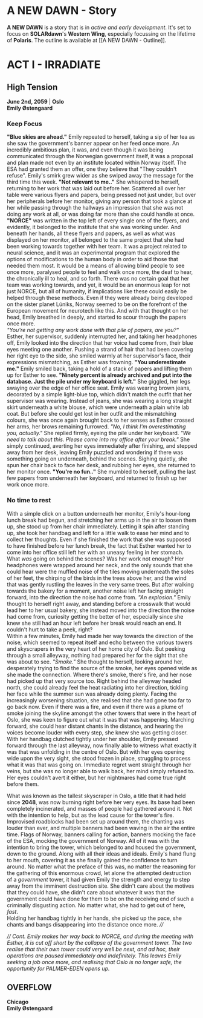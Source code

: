 # A NEW DAWN - Story
**A NEW DAWN** is a story that is in *active and early development*. It's set to focus on **SOLARdawn**'s **Western Wing**, especially focussing on the lifetime of **Polaris**. The outline is available at [[A NEW DAWN - Outline]].

# ACT I - IRRADIATE
## High Tension
**June 2nd, 2059** | **Oslo** \
**Emily Østengaard**
### Keep Focus
**"Blue skies are ahead."** Emily repeated to herself, taking a sip of her tea as she saw the government's banner appear on her feed once more. An incredibly ambitious plan, it was, and even though it was being communicated through the Norwegian government itself, it was a proposal and plan made not even by an institute located within Norway itself. The ESA had granted them an offer, one they believe that "They couldn't refuse". Emily's smirk grew wider as she swiped away the message for the third time this week. **"Not relevant to me.."** She whispered to herself, returning to her work that was laid out before her. Scattered all over her table were various flyers and papers, being pressed not just under, but over her peripherals before her monitor, giving any person that took a glance at her while passing through the hallways an impression that she was not doing any work at all, or was doing far more than she could handle at once. **"NORCE"** was written in the top left of every single one of the flyers, and evidently, it belonged to the institute that she was working under. And beneath her hands, all these flyers and papers, as well as what was displayed on her monitor, all belonged to the same project that she had been working towards together with her team. It was a project related to neural science, and it was an experimental program that explored the options of modifications to the human body in order to aid those that needed them most. It would be a means of allowing blind people to see once more, paralysed people to feel and walk once more, the deaf to hear, the chronically ill to heal, and so forth. There was no certain goal that her team was working towards, and yet, it would be an enormous leap for not just NORCE, but all of humanity, if implications like these could easily be helped through these methods. Even if they were already being developed on the sister planet Lúniks, Norway seemed to be on the forefront of the European movement for neurotech like this. And with that thought on her head, Emily breathed in deeply, and started to scour through the papers once more. \
*"You're not getting any work done with that pile of papers, are you?"* Esther, her supervisor, suddenly interrupted her, and taking her headphones off, Emily looked into the direction that her voice had come from, their blue eyes meeting one another. Pushing a strand of hair that had been covering her right eye to the side, she smiled warmly at her supervisor's face, their expressions mismatching, as Esther was frowning. **"You underestimate me."** Emily smiled back, taking a hold of a stack of papers and lifting them up for Esther to see. **"Ninety percent is already archived and put into the database. Just the pile under my keyboard is left."** She giggled, her legs swaying over the edge of her office seat. Emily was wearing brown jeans, decorated by a simple light-blue top, which didn't match the outfit that her supervisor was wearing. Instead of jeans, she was wearing a long straight skirt underneath a white blouse, which were underneath a plain white lab coat. But before she could get lost in her outfit and the mismatching colours, she was once again brought back to her senses as Esther crossed her arms, her brows remaining furrowed. *"No, I think I'm overestimating you, actually."* She replied firmly, eyeing the pile under her keyboard. *"We need to talk about this. Please come into my office after your break."* She simply continued, averting her eyes immediately after finishing, and stepped away from her desk, leaving Emily puzzled and wondering if there was something going on underneath, behind the scenes. Sighing quietly, she spun her chair back to face her desk, and rubbing her eyes, she returned to her monitor once. **"You're no fun.."** She mumbled to herself, pulling the last few papers from underneath her keyboard, and returned to finish up her work once more. 
### No time to rest
With a simple click on a button underneath her monitor, Emily's hour-long lunch break had begun, and stretching her arms up in the air to loosen them up, she stood up from her chair immediately. Letting it spin after standing up, she took her handbag and left for a little walk to ease her mind and to collect her thoughts. Even if she finished the work that she was supposed to have finished before her lunch break, the fact that Esther wanted her to come into her office still left her with an uneasy feeling in her stomach. What *was* going on behind the scenes? Was her work not enough? Her headphones were wrapped around her neck, and the only sounds that she could hear were the muffled noise of the tiles moving underneath the soles of her feet, the chirping of the birds in the trees above her, and the wind that was gently rustling the leaves in the very same trees. But after walking towards the bakery for a moment, another noise left her facing straight forward, into the direction the noise had come from. *"An explosion."* Emily thought to herself right away, and standing before a crosswalk that would lead her to her usual bakery, she instead moved into the direction the noise had come from, curiosity getting the better of her, especially since she knew she still had an hour left before her break would reach an end. It couldn't hurt to take a peek, right? \
Within a few minutes, Emily had made her way towards the direction of the noise, which seemed to repeat itself and echo between the various towers and skyscrapers in the very heart of her home city of Oslo. But peeking through a small alleyway, nothing had prepared her for the sight that she was about to see. *"Smoke."* She thought to herself, looking around her, desperately trying to find the source of the smoke, her eyes opened wide as she made the connection. Where there's smoke, there's fire, and her nose had picked up that very source too. Right behind the alleyway headed north, she could already feel the heat radiating into her direction, tickling her face while the summer sun was already doing plenty. Facing the increasingly worsening situation, she realised that she had gone too far to go back now. Even if there was a fire, and even if there was a plume of smoke joining the skyline amongst the other towers that were in the heart of Oslo, she was keen to figure out what it was that was happening. Marching forward, she could hear distant chants in the distance, and hearing the voices become louder with every step, she knew she was getting closer. With her handbag clutched tightly under her shoulder, Emily pressed forward through the last alleyway, now finally able to witness what exactly it was that was unfolding in the centre of Oslo. But with her eyes opening wide upon the very sight, she stood frozen in place, struggling to process what it was that was going on. Immediate regret went straight through her veins, but she was no longer able to walk back, her mind simply refused to. Her eyes couldn't avert it either, but her nightmares had come true right before them.

What was known as the tallest skyscraper in Oslo, a title that it had held since **2048**, was now burning right before her very eyes. Its base had been completely incinerated, and masses of people had gathered around it. Not with the intention to help, but as the lead cause for the tower's fire. Improvised roadblocks had been set up around them, the chanting was louder than ever, and multiple banners had been waving in the air the entire time. Flags of Norway, banners calling for action, banners mocking the face of the ESA, mocking the government of Norway. All of it was with the intention to bring the tower, which belonged to and housed the government, down to the ground. Along with all their ideas and ideals. Emily's hand flung to her mouth, covering it as she finally gained the confidence to turn around. No matter what the preface of this was, no matter the reasoning for the gathering of this enormous crowd, let alone the attempted destruction of a *government* tower, it had given Emily the strength and energy to step away from the imminent destruction site. She didn't care about the motives that they could have, she didn't care about whatever it was that the government could have done for them to be on the receiving end of such a criminally disgusting action. No matter what, she had to get out of here, *fast*. \
Holding her handbag tightly in her hands, she picked up the pace, she chants and bangs disappearing into the distance once more. *//*

*// Cont. Emily makes her way back to NORCE, and during the meeting with Esther, it is cut off short by the collapse of the government tower. The two realise that their own tower could very well be next, and ad hoc, their operations are paused immediately and indefinitely. This leaves Emily seeking a job once more, and realising that Oslo is no longer safe, the opportunity for PALMER-EDEN opens up.*

## OVERFLOW
**Chicago** \
**Emily Østengaard** 

